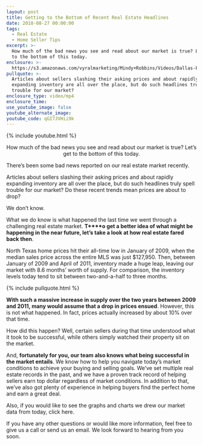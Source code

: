 ```yaml
---
layout: post
title: Getting to the Bottom of Recent Real Estate Headlines
date: 2018-08-27 00:00:00
tags:
  - Real Estate
  - Home Seller Tips
excerpt: >-
  How much of the bad news you see and read about our market is true? Let’s get
  to the bottom of this today.
enclosure: >-
  https://s3.amazonaws.com/vyralmarketing/Mindy+Robbins/Videos/Dallas-Fort+Worth+Real+Estate+Agent+-+Getting+to+the+Bottom+of+Recent+Real+Estate+Headlines.mp4
pullquote: >-
  Articles about sellers slashing their asking prices and about rapidly
  expanding inventory are all over the place, but do such headlines truly spell
  trouble for our market?
enclosure_type: video/mp4
enclosure_time:
use_youtube_image: false
youtube_alternate_image:
youtube_code: qGI7JVHii9k
---
```


{% include youtube.html %}

<center>How much of the bad news you see and read about our market is true? Let’s get to the bottom of this today.</center>

There’s been some bad news reported on our real estate market recently.

Articles about sellers slashing their asking prices and about rapidly expanding inventory are all over the place, but do such headlines truly spell trouble for our market? Do these recent trends mean prices are about to drop?

We don’t know.

What we do know is what happened the last time we went through a challenging real estate market. **T****o get a better idea of what might be happening in the near future, let’s take a look at how real estate fared back then**.

North Texas home prices hit their all-time low in January of 2009, when the median sales price across the entire MLS was just $127,950. Then, between January of 2009 and April of 2011, inventory made a huge leap, leaving our market with 8.6 months’ worth of supply. For comparison, the inventory levels today tend to sit between two-and-a-half to three months.

{% include pullquote.html %}

**With such a massive increase in supply over the two years between 2009 and 2011, many would assume that a drop in prices ensued**. However, this is not what happened. In fact, prices actually increased by about 10% over that time.

How did this happen? Well, certain sellers during that time understood what it took to be successful, while others simply watched their property sit on the market.

And, **fortunately for you, our team also knows what being successful in the market entails**. We know how to help you navigate today’s market conditions to achieve your buying and selling goals. We’ve set multiple real estate records in the past, and we have a proven track record of helping sellers earn top dollar regardless of market conditions. In addition to that, we’ve also got plenty of experience in helping buyers find the perfect home and earn a great deal.

Also, if you would like to see the graphs and charts we drew our market data from today, click here.

If you have any other questions or would like more information, feel free to give us a call or send us an email. We look forward to hearing from you soon.